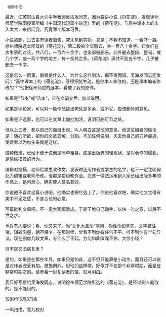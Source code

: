      被删小记 

  最近，江苏铜山县大许中学教师吴海发同志，因为要讲小说《荷花淀》，发现徐州师范学院函授室所编《中国现代短篇小说选》里的《荷花淀》，与高中课本上的出入太大，来信问我，究竟哪个版本可靠。 

  小说被删，过去虽有读者函告，究未见到实物。真是：不看不知道，一看吓一跳。徐州师院选本所载的《荷花淀》，第二段被全部删去，共一百八十余字。妇女们在水生家的对话，共八行，一百六十余字，也全部被删去。此外删去整段、整句，或几个字，或一两个字的地方，有十余处之多。《荷花淀》满共不到五千字，几乎被删去一千字。 

  这是怎么一回事，删者是什么人，为什么这样删法，都不得而知。吴海发同志还发问：“高中课本上的《荷花淀》，写得细腻生动，是你本人修改的，还是课本编者修改的？”他把徐州师院的选本，看成了我的原作。 

  如果是“节本”或“洁本”，应在文前文后，加以说明。 

  如果是评论家，可以对一篇作品提出何处是多余，或不妥，应该删掉的意见。 

  如果是评选家，也可以在文章上加批加注，说明可删可节之处。 

  但以上三者，都以自己的面目出现，叫人明白这是他的意见。而这位编者的做法是：随心所欲，把你的文章支解，分割。不加任何说明，灭去他自己的刀斧痕迹，使读者以为你生来就是这样。 

  这种做法，已经不便于说他是简单粗暴。这是出版界的怪现状，是对著作的侵犯，是偷偷摸摸的行为。 

  编辑对投稿，老师给学生改作文，发表时还用作者或学生的名字，也不一定注明何处为编辑或老师所改。但那是投稿和作业。把这一做法运用到人家已经出版多年的作品上，是何居心，确实使人莫名其妙。 

  你说他不喜欢这篇小说吧，他确实也把它选上了。你说他喜欢吧，确实他又觉得有美中不足之感，不甚合他的心意。 

  写篇批判文章吧，不一定大家都赞成。于是干脆自己动手，以快一时之意，以展不世之才。 

  也许有人要说：看，你又来了。当“文化大革命”期间，你性命如草芥，文字被注销，辗转沟壑，朝不保夕。在那时候，曾看不到你有任何不平，听不到你有半句异议。现在删你几段文章，有什么了不起，为何如此喋喋不休，大惊小怪？ 

  岂不是又旧病复发？ 

  是的。如果是在那些年月，如果只是如此，这不但只能算是小动作，而且还可以说是对作者宠爱有加，恩施例外。但他们这样做，好像并不在那个非常时期，而是在非常时期之前。请参看一封复读者的信，就可明白。 

  我只好写信给吴海发同志，说明徐州师范学院所选的《荷花淀》，是经过别人删改的，是不能用的。 

  1980年5月3日夜 

  一鸣扫描，雪儿校对 

